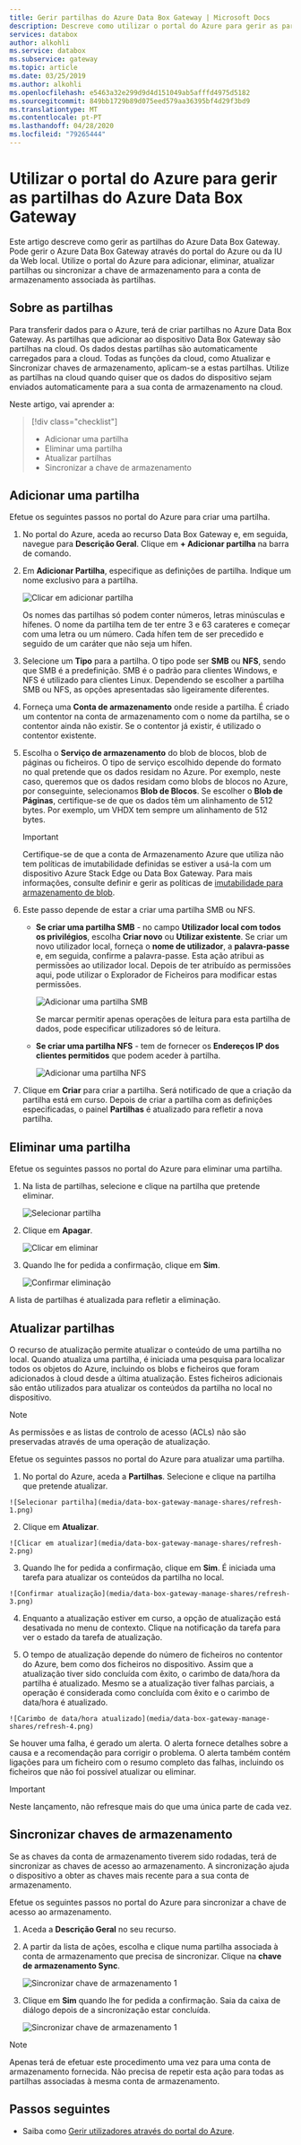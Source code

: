```yaml
---
title: Gerir partilhas do Azure Data Box Gateway | Microsoft Docs
description: Descreve como utilizar o portal do Azure para gerir as partilhas do Azure Data Box Gateway.
services: databox
author: alkohli
ms.service: databox
ms.subservice: gateway
ms.topic: article
ms.date: 03/25/2019
ms.author: alkohli
ms.openlocfilehash: e5463a32e299d9d4d151049ab5afffd4975d5182
ms.sourcegitcommit: 849bb1729b89d075eed579aa36395bf4d29f3bd9
ms.translationtype: MT
ms.contentlocale: pt-PT
ms.lasthandoff: 04/28/2020
ms.locfileid: "79265444"
---
```

# <a name="use-the-azure-portal-to-manage-shares-on-your-azure-data-box-gateway"></a>Utilizar o portal do Azure para gerir as partilhas do Azure Data Box Gateway 

Este artigo descreve como gerir as partilhas do Azure Data Box Gateway. Pode gerir o Azure Data Box Gateway através do portal do Azure ou da IU da Web local. Utilize o portal do Azure para adicionar, eliminar, atualizar partilhas ou sincronizar a chave de armazenamento para a conta de armazenamento associada às partilhas.

## <a name="about-shares"></a>Sobre as partilhas

Para transferir dados para o Azure, terá de criar partilhas no Azure Data Box Gateway. As partilhas que adicionar ao dispositivo Data Box Gateway são partilhas na cloud. Os dados destas partilhas são automaticamente carregados para a cloud. Todas as funções da cloud, como Atualizar e Sincronizar chaves de armazenamento, aplicam-se a estas partilhas. Utilize as partilhas na cloud quando quiser que os dados do dispositivo sejam enviados automaticamente para a sua conta de armazenamento na cloud.

Neste artigo, vai aprender a:

> [!div class="checklist"]
> * Adicionar uma partilha
> * Eliminar uma partilha
> * Atualizar partilhas
> * Sincronizar a chave de armazenamento


## <a name="add-a-share"></a>Adicionar uma partilha

Efetue os seguintes passos no portal do Azure para criar uma partilha.

1. No portal do Azure, aceda ao recurso Data Box Gateway e, em seguida, navegue para **Descrição Geral**. Clique em **+ Adicionar partilha** na barra de comando.
2. Em **Adicionar Partilha**, especifique as definições de partilha. Indique um nome exclusivo para a partilha.

    ![Clicar em adicionar partilha](media/data-box-gateway-manage-shares/add-share-1.png)

    Os nomes das partilhas só podem conter números, letras minúsculas e hífenes. O nome da partilha tem de ter entre 3 e 63 carateres e começar com uma letra ou um número. Cada hífen tem de ser precedido e seguido de um caráter que não seja um hífen.

3. Selecione um **Tipo** para a partilha. O tipo pode ser **SMB** ou **NFS**, sendo que SMB é a predefinição. SMB é o padrão para clientes Windows, e NFS é utilizado para clientes Linux. Dependendo se escolher a partilha SMB ou NFS, as opções apresentadas são ligeiramente diferentes.

4. Forneça uma **Conta de armazenamento** onde reside a partilha. É criado um contentor na conta de armazenamento com o nome da partilha, se o contentor ainda não existir. Se o contentor já existir, é utilizado o contentor existente.  

5. Escolha o **Serviço de armazenamento** do blob de blocos, blob de páginas ou ficheiros. O tipo de serviço escolhido depende do formato no qual pretende que os dados residam no Azure. Por exemplo, neste caso, queremos que os dados residam como blobs de blocos no Azure, por conseguinte, selecionamos **Blob de Blocos**. Se escolher o **Blob de Páginas**, certifique-se de que os dados têm um alinhamento de 512 bytes. Por exemplo, um VHDX tem sempre um alinhamento de 512 bytes.

   > [!IMPORTANT]
   > Certifique-se de que a conta de Armazenamento Azure que utiliza não tem políticas de imutabilidade definidas se estiver a usá-la com um dispositivo Azure Stack Edge ou Data Box Gateway. Para mais informações, consulte definir e gerir as políticas de [imutabilidade para armazenamento de blob](https://docs.microsoft.com/azure/storage/blobs/storage-blob-immutability-policies-manage).

6. Este passo depende de estar a criar uma partilha SMB ou NFS.
    - **Se criar uma partilha SMB** - no campo **Utilizador local com todos os privilégios**, escolha **Criar novo** ou **Utilizar existente**. Se criar um novo utilizador local, forneça o **nome de utilizador**, a **palavra-passe** e, em seguida, confirme a palavra-passe. Esta ação atribui as permissões ao utilizador local. Depois de ter atribuído as permissões aqui, pode utilizar o Explorador de Ficheiros para modificar estas permissões.

        ![Adicionar uma partilha SMB](media/data-box-gateway-manage-shares/add-share-2.png)

        Se marcar permitir apenas operações de leitura para esta partilha de dados, pode especificar utilizadores só de leitura.
    - **Se criar uma partilha NFS** - tem de fornecer os **Endereços IP dos clientes permitidos** que podem aceder à partilha.

        ![Adicionar uma partilha NFS](media/data-box-gateway-manage-shares/add-share-3.png)

7. Clique em **Criar** para criar a partilha. Será notificado de que a criação da partilha está em curso. Depois de criar a partilha com as definições especificadas, o painel **Partilhas** é atualizado para refletir a nova partilha.
 
## <a name="delete-a-share"></a>Eliminar uma partilha

Efetue os seguintes passos no portal do Azure para eliminar uma partilha.

1. Na lista de partilhas, selecione e clique na partilha que pretende eliminar.

    ![Selecionar partilha](media/data-box-gateway-manage-shares/delete-1.png)

2. Clique em **Apagar**. 

    ![Clicar em eliminar](media/data-box-gateway-manage-shares/delete-2.png)

3. Quando lhe for pedida a confirmação, clique em **Sim**.

    ![Confirmar eliminação](media/data-box-gateway-manage-shares/delete-3.png)

A lista de partilhas é atualizada para refletir a eliminação.


## <a name="refresh-shares"></a>Atualizar partilhas

O recurso de atualização permite atualizar o conteúdo de uma partilha no local. Quando atualiza uma partilha, é iniciada uma pesquisa para localizar todos os objetos do Azure, incluindo os blobs e ficheiros que foram adicionados à cloud desde a última atualização. Estes ficheiros adicionais são então utilizados para atualizar os conteúdos da partilha no local no dispositivo. 

> [!NOTE]
> As permissões e as listas de controlo de acesso (ACLs) não são preservadas através de uma operação de atualização. 

Efetue os seguintes passos no portal do Azure para atualizar uma partilha.

1.   No portal do Azure, aceda a **Partilhas**. Selecione e clique na partilha que pretende atualizar.

    ![Selecionar partilha](media/data-box-gateway-manage-shares/refresh-1.png)

2.   Clique em **Atualizar**. 

    ![Clicar em atualizar](media/data-box-gateway-manage-shares/refresh-2.png)
 
3.   Quando lhe for pedida a confirmação, clique em **Sim**. É iniciada uma tarefa para atualizar os conteúdos da partilha no local. 

    ![Confirmar atualização](media/data-box-gateway-manage-shares/refresh-3.png)
 
4.   Enquanto a atualização estiver em curso, a opção de atualização está desativada no menu de contexto. Clique na notificação da tarefa para ver o estado da tarefa de atualização.

5.   O tempo de atualização depende do número de ficheiros no contentor do Azure, bem como dos ficheiros no dispositivo. Assim que a atualização tiver sido concluída com êxito, o carimbo de data/hora da partilha é atualizado. Mesmo se a atualização tiver falhas parciais, a operação é considerada como concluída com êxito e o carimbo de data/hora é atualizado. 

    ![Carimbo de data/hora atualizado](media/data-box-gateway-manage-shares/refresh-4.png)
 
Se houver uma falha, é gerado um alerta. O alerta fornece detalhes sobre a causa e a recomendação para corrigir o problema. O alerta também contém ligações para um ficheiro com o resumo completo das falhas, incluindo os ficheiros que não foi possível atualizar ou eliminar.

>[!IMPORTANT]
> Neste lançamento, não refresque mais do que uma única parte de cada vez.

## <a name="sync-storage-keys"></a>Sincronizar chaves de armazenamento

Se as chaves da conta de armazenamento tiverem sido rodadas, terá de sincronizar as chaves de acesso ao armazenamento. A sincronização ajuda o dispositivo a obter as chaves mais recente para a sua conta de armazenamento.

Efetue os seguintes passos no portal do Azure para sincronizar a chave de acesso ao armazenamento.

1. Aceda a **Descrição Geral** no seu recurso. 
2. A partir da lista de ações, escolha e clique numa partilha associada à conta de armazenamento que precisa de sincronizar. Clique na **chave de armazenamento Sync**. 

     ![Sincronizar chave de armazenamento 1](media/data-box-gateway-manage-shares/sync-storage-key-1.png)

3. Clique em **Sim** quando lhe for pedida a confirmação. Saia da caixa de diálogo depois de a sincronização estar concluída.

     ![Sincronizar chave de armazenamento 1](media/data-box-gateway-manage-shares/sync-storage-key-2.png)

>[!NOTE]
> Apenas terá de efetuar este procedimento uma vez para uma conta de armazenamento fornecida. Não precisa de repetir esta ação para todas as partilhas associadas à mesma conta de armazenamento.


## <a name="next-steps"></a>Passos seguintes

- Saiba como [Gerir utilizadores através do portal do Azure](data-box-gateway-manage-users.md).
